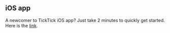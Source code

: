 ## iOS app
A newcomer to TickTick iOS app? Just take 2 minutes to quickly get started. Here is the [link](https://www.youtube.com/playlist?list=PLbWRKVi0_aTEwRLCS5T4MD0wCQU_ve8xW).

